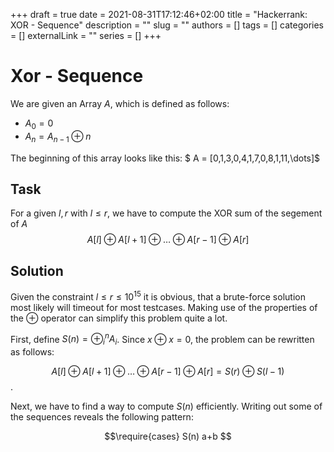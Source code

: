 +++ 
draft = true
date = 2021-08-31T17:12:46+02:00
title = "Hackerrank: XOR - Sequence"
description = ""
slug = ""
authors = []
tags = []
categories = []
externalLink = ""
series = []
+++

# Xor - Sequence


We are given an Array $A$, which is defined as follows:
- $A_0 = 0$
- $A_n = A_{n-1} \oplus n$

The beginning of this array looks like this:
$ A = [0,1,3,0,4,1,7,0,8,1,11,\dots]$

## Task

For a given $l,r$ with $l \leq r$, we have to compute the XOR sum of the segement of $A$
$$A[l] \oplus A[l+1] \oplus \dots \oplus A[r-1]\oplus A[r]$$

## Solution

Given the constraint $l\leq r \leq 10^{15}$ it is obvious, that a brute-force solution most likely will timeout for most testcases. Making use of the properties of the $\oplus$ operator can simplify this problem quite a lot.

First, define $S(n) = \oplus_i^n A_i$. Since $x\oplus x = 0$, the problem can be rewritten as follows:

$$ A[l] \oplus A[l+1] \oplus \dots \oplus A[r-1]\oplus A[r]  = S(r) \oplus S(l-1) $$. 

Next, we have to find a way to compute $S(n)$ efficiently. Writing out some of the sequences reveals the following pattern:

$$\require{cases}
S(n) 
a+b
$$
